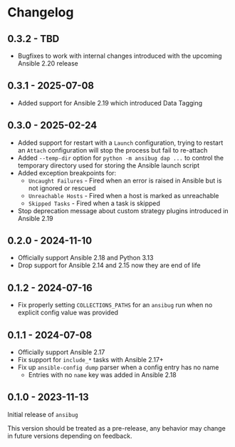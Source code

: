# Changelog

## 0.3.2 - TBD

+ Bugfixes to work with internal changes introduced with the upcoming Ansible 2.20 release

## 0.3.1 - 2025-07-08

+ Added support for Ansible 2.19 which introduced Data Tagging

## 0.3.0 - 2025-02-24

+ Added support for restart with a `Launch` configuration, trying to restart an `Attach` configuration will stop the process but fail to re-attach
+ Added `--temp-dir` option for `python -m ansibug dap ...` to control the temporary directory used for storing the Ansible launch script
+ Added exception breakpoints for:
  + `Uncaught Failures` - Fired when an error is raised in Ansible but is not ignored or rescued
  + `Unreachable Hosts` - Fired when a host is marked as unreachable
  + `Skipped Tasks` - Fired when a task is skipped
+ Stop deprecation message about custom strategy plugins introduced in Ansible 2.19

## 0.2.0 - 2024-11-10

+ Officially support Ansible 2.18 and Python 3.13
+ Drop support for Ansible 2.14 and 2.15 now they are end of life

## 0.1.2 - 2024-07-16

+ Fix properly setting `COLLECTIONS_PATHS` for an `ansibug` run when no explicit config value was provided

## 0.1.1 - 2024-07-08

+ Officially support Ansible 2.17
+ Fix support for `include_*` tasks with Ansible 2.17+
+ Fix up `ansible-config dump` parser when a config entry has no name
  + Entries with no `name` key was added in Ansible 2.18

## 0.1.0 - 2023-11-13

Initial release of `ansibug`

This version should be treated as a pre-release, any behavior may change in future versions depending on feedback.
